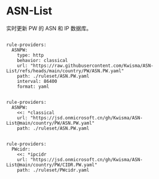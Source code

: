 
# ASN-List

实时更新 PW 的 ASN 和 IP 数据库。

<pre><code class="language-javascript">
rule-providers:
  ASNPW:
    type: http
    behavior: classical
    url: "https://raw.githubusercontent.com/Kwisma/ASN-List/refs/heads/main/country/PW/ASN.PW.yaml"
    path: ./ruleset/ASN.PW.yaml
    interval: 86400
    format: yaml
</code></pre>

<pre><code class="language-javascript">
rule-providers:
  ASNPW:
    <<: *classical
    url: "https://jsd.onmicrosoft.cn/gh/Kwisma/ASN-List@main/country/PW/ASN.PW.yaml"
    path: ./ruleset/ASN.PW.yaml
</code></pre>

<pre><code class="language-javascript">
rule-providers:
  PWcidr:
    <<: *ipcidr
    url: "https://jsd.onmicrosoft.cn/gh/Kwisma/ASN-List@main/country/PW/CIDR.PW.yaml"
    path: ./ruleset/PWcidr.yaml
</code></pre>